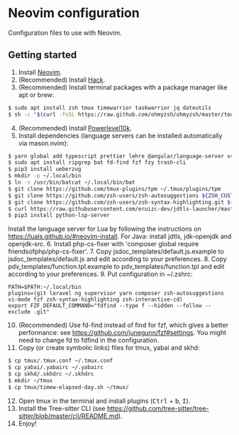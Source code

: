 # Neovim configuration
Configuration files to use with Neovim.

## Getting started
1. Install [Neovim](https://github.com/neovim/neovim/wiki/Installing-Neovim).
2. (Recommended) Install [Hack](https://github.com/ryanoasis/nerd-fonts/tree/master/patched-fonts/Hack#quick-installation).
3. (Recommended) Install terminal packages with a package manager like apt or brew:
```zsh
$ sudo apt install zsh tmux timewarrior taskwarrior jq dateutils
$ sh -c "$(curl -fsSL https://raw.github.com/ohmyzsh/ohmyzsh/master/tools/install.sh)"
```
4. (Recommended) Install [Powerlevel10k](https://github.com/romkatv/powerlevel10k).
5. Install dependencies (language servers can be installed automatically via mason.nvim):
```zsh
$ yarn global add typescript prettier lehre @angular/language-server vscode-css-languageserver-bin graphql-language-service-cli vscode-html-languageserver-bin intelephense vscode-json-languageserver typescript typescript-language-server vls yaml-language-server emmet-ls dockerfile-language-server-nodejs
$ sudo apt install ripgrep bat fd-find fzf fzy trash-cli
$ pip3 install ueberzug
$ mkdir -p ~/.local/bin
$ ln -s /usr/bin/batcat ~/.local/bin/bat
$ git clone https://github.com/tmux-plugins/tpm ~/.tmux/plugins/tpm
$ git clone https://github.com/zsh-users/zsh-autosuggestions ${ZSH_CUSTOM:-~/.oh-my-zsh/custom}/plugins/zsh-autosuggestions
$ git clone https://github.com/zsh-users/zsh-syntax-highlighting.git ${ZSH_CUSTOM:-~/.oh-my-zsh/custom}/plugins/zsh-syntax-highlighting
$ curl https://raw.githubusercontent.com/eruizc-dev/jdtls-launcher/master/install.sh | bash
$ pip3 install python-lsp-server
```

Install the language server for Lua by following the instructions on https://luals.github.io/#neovim-install.
For Java: install jdtls, jdk-openjdk and openjdk-src.
6. Install php-cs-fixer with 'composer global require friendsofphp/php-cs-fixer'.
7. Copy jsdoc_templates/default.js.example to jsdoc_templates/default.js and edit according to your preferences.
8. Copy pdv_templates/function.tpl.example to pdv_templates/function.tpl and edit according to your preferences.
9. Put configuration in ~/.zshrc:
```
PATH=$PATH:~/.local/bin
plugins=(git laravel ng supervisor yarn composer zsh-autosuggestions vi-mode fzf zsh-syntax-highlighting zsh-interactive-cd)
export FZF_DEFAULT_COMMAND="fdfind --type f --hidden --follow --exclude .git"
```
10. (Recommended) Use fd-find instead of find for fzf, which gives a better performance: see https://github.com/junegunn/fzf#settings. You might need to change fd to fdfind in the configuration.
11. Copy (or create symbolic links) files for tmux, yabai and skhd:
```zsh
$ cp tmux/.tmux.conf ~/.tmux.conf
$ cp yabai/.yabairc ~/.yabairc
$ cp skhd/.skhdrc ~/.skhdrc
$ mkdir ~/tmux
$ cp tmux/timew-elapsed-day.sh ~/tmux/
```
12. Open tmux in the terminal and install plugins (<kbd>Ctrl</kbd> + <kbd>b</kbd>, <kbd>I</kbd>).
13. Install the Tree-sitter CLI (see https://github.com/tree-sitter/tree-sitter/blob/master/cli/README.md).
14. Enjoy!
